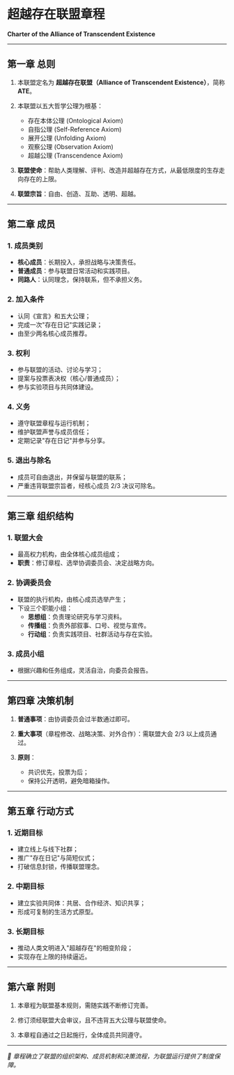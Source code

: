 # 超越存在联盟章程

**Charter of the Alliance of Transcendent Existence**

---

## 第一章 总则

1. 本联盟定名为 **超越存在联盟（Alliance of Transcendent Existence）**，简称 **ATE**。

2. 本联盟以五大哲学公理为根基：
   - 存在本体公理 (Ontological Axiom)
   - 自指公理 (Self-Reference Axiom)
   - 展开公理 (Unfolding Axiom)
   - 观察公理 (Observation Axiom)
   - 超越公理 (Transcendence Axiom)

3. **联盟使命**：帮助人类理解、评判、改造并超越存在方式，从最低限度的生存走向存在的上限。

4. **联盟宗旨**：自由、创造、互助、透明、超越。

---

## 第二章 成员

### 1. 成员类别
- **核心成员**：长期投入，承担战略与决策责任。
- **普通成员**：参与联盟日常活动和实践项目。
- **同路人**：认同理念，保持联系，但不承担义务。

### 2. 加入条件
- 认同《宣言》和五大公理；
- 完成一次"存在日记"实践记录；
- 由至少两名核心成员推荐。

### 3. 权利
- 参与联盟的活动、讨论与学习；
- 提案与投票表决权（核心/普通成员）；
- 参与实验项目与共同体建设。

### 4. 义务
- 遵守联盟章程与运行机制；
- 维护联盟声誉与成员信任；
- 定期记录"存在日记"并参与分享。

### 5. 退出与除名
- 成员可自由退出，并保留与联盟的联系；
- 严重违背联盟宗旨者，经核心成员 2/3 决议可除名。

---

## 第三章 组织结构

### 1. 联盟大会
- 最高权力机构，由全体核心成员组成；
- **职责**：修订章程、选举协调委员会、决定战略方向。

### 2. 协调委员会
- 联盟的执行机构，由核心成员选举产生；
- 下设三个职能小组：
  - **思想组**：负责理论研究与学习资料。
  - **传播组**：负责外部叙事、口号、视觉与宣传。
  - **行动组**：负责实践项目、社群活动与存在实验。

### 3. 成员小组
- 根据兴趣和任务组成，灵活自治，向委员会报告。

---

## 第四章 决策机制

1. **普通事项**：由协调委员会过半数通过即可。

2. **重大事项**（章程修改、战略决策、对外合作）：需联盟大会 2/3 以上成员通过。

3. **原则**：
   - 共识优先，投票为后；
   - 保持公开透明，避免暗箱操作。

---

## 第五章 行动方式

### 1. 近期目标
- 建立线上与线下社群；
- 推广"存在日记"与简短仪式；
- 打破信息封锁，传播联盟理念。

### 2. 中期目标
- 建立实验共同体：共居、合作经济、知识共享；
- 形成可复制的生活方式原型。

### 3. 长期目标
- 推动人类文明进入"超越存在"的相变阶段；
- 实现存在上限的持续逼近。

---

## 第六章 附则

1. 本章程为联盟基本规则，需随实践不断修订完善。

2. 修订须经联盟大会审议，且不违背五大公理与联盟使命。

3. 本章程自通过之日起施行，全体成员共同遵守。

---

*📌 章程确立了联盟的组织架构、成员机制和决策流程，为联盟运行提供了制度保障。*
